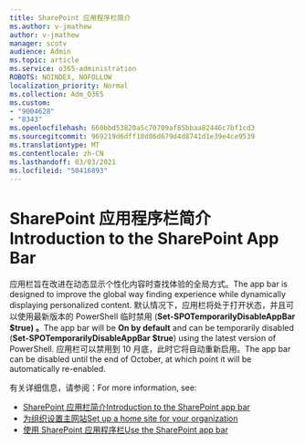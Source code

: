 ```yaml
---
title: SharePoint 应用程序栏简介
ms.author: v-jmathew
author: v-jmathew
manager: scotv
audience: Admin
ms.topic: article
ms.service: o365-administration
ROBOTS: NOINDEX, NOFOLLOW
localization_priority: Normal
ms.collection: Adm_O365
ms.custom:
- "9004628"
- "8343"
ms.openlocfilehash: 660bbd53820a5c70709af85bbaa82446c7bf1cd3
ms.sourcegitcommit: 969219d6dff18d86d679d4d8741d1e39e4ce9539
ms.translationtype: MT
ms.contentlocale: zh-CN
ms.lasthandoff: 03/03/2021
ms.locfileid: "50416893"
---
```

# <a name="introduction-to-the-sharepoint-app-bar"></a><span data-ttu-id="d7b63-102">SharePoint 应用程序栏简介</span><span class="sxs-lookup"><span data-stu-id="d7b63-102">Introduction to the SharePoint App Bar</span></span>

<span data-ttu-id="d7b63-103">应用栏旨在改进在动态显示个性化内容时查找体验的全局方式。</span><span class="sxs-lookup"><span data-stu-id="d7b63-103">The app bar is designed to improve the global way finding experience while dynamically displaying personalized content.</span></span> <span data-ttu-id="d7b63-104">默认情况下，应用栏将处于打开状态，并且可以使用最新版本的 PowerShell 临时禁用 (**Set-SPOTemporarilyDisableAppBar $true) 。**</span><span class="sxs-lookup"><span data-stu-id="d7b63-104">The app bar will be **On by default** and can be temporarily disabled (**Set-SPOTemporarilyDisableAppBar $true**) using the latest version of PowerShell.</span></span> <span data-ttu-id="d7b63-105">应用栏可以禁用到 10 月底，此时它将自动重新启用。</span><span class="sxs-lookup"><span data-stu-id="d7b63-105">The app bar can be disabled until the end of October, at which point it will be automatically re-enabled.</span></span>

<span data-ttu-id="d7b63-106">有关详细信息，请参阅：</span><span class="sxs-lookup"><span data-stu-id="d7b63-106">For more information, see:</span></span>

- [<span data-ttu-id="d7b63-107">SharePoint 应用栏简介</span><span class="sxs-lookup"><span data-stu-id="d7b63-107">Introduction to the SharePoint app bar</span></span>](https://docs.microsoft.com/SharePoint/sharepoint-app-bar)
- [<span data-ttu-id="d7b63-108">为组织设置主网站</span><span class="sxs-lookup"><span data-stu-id="d7b63-108">Set up a home site for your organization</span></span>](https://docs.microsoft.com/sharepoint/home-site)
- [<span data-ttu-id="d7b63-109">使用 SharePoint 应用程序栏</span><span class="sxs-lookup"><span data-stu-id="d7b63-109">Use the SharePoint app bar</span></span>](https://support.microsoft.com/office/use-the-sharepoint-app-bar-b2ab82d5-9af7-445e-ad24-236c5a86b5f8)
